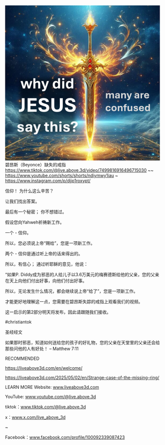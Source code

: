 ![Video cover image](../cover.jpg)
碧昂斯（Beyonce）缺失的戒指
https://www.tiktok.com/@live.above.3d/video/7499816916496715030
~~ https://www.youtube.com/shorts/shorts/ndiymwy1iau
~ https://www.instagram.com/p/djjp1roxypt/

信仰！ 为什么这么辛苦？

让我们找出答案。

最后有一个秘密； 你不想错过。

假设您向Yahweh祈祷新工作。

一个 - 信仰。

所以，您必须说上帝“赐给”，您是一项新工作。

两个 - 信仰是通过听上帝的话来得出的。

所以，有信心； 通过听耶稣的意见，他说：

“如果P. Diddy成为邪恶的人给儿子以3.6万美元的梅赛德斯给他的父亲，您的父亲在天上向他们付出好事，向他们付出好事。

所以，无论发生什么情况，都会继续说上帝“给了”，您是一项新工作。

才能更好地理解这一点，您需要在碧昂斯失踪的戒指上观看我们的视频。

这一启示的第2部分明天将发布，因此请跟随我们接收。

#christiantok

圣经经文


如果那时邪恶，知道如何送给您的孩子的好礼物，您的父亲在天堂里的父亲还会给那些问他的人有好处！ – Matthew 7:11


RECOMMENDED

https://liveabove3d.com/en/welcome/


https://liveabove3d.com/2025/05/02/en/Strange-case-of-the-missing-ring/

LEARN MORE
Website: www.liveabove3d.com


YouTube: www.youtube.com/@live.above.3d

tiktok：www.tiktok.com/@live.above.3d

x：www.x.com/live_above_3d

~

Facebook：www.facebook.com/profile/100092339087423


